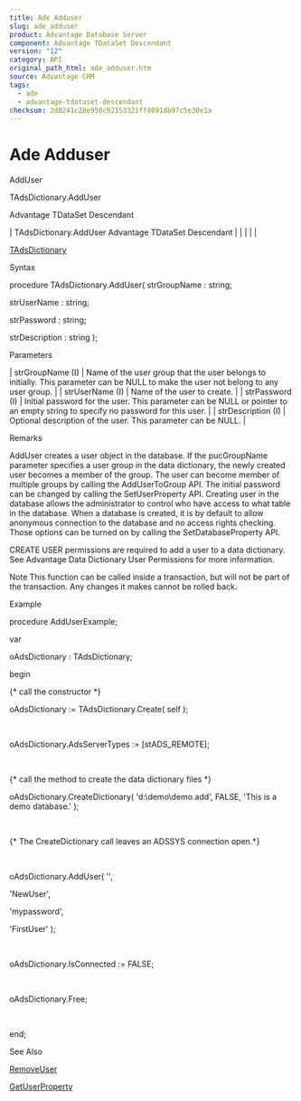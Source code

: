 ```yaml
---
title: Ade Adduser
slug: ade_adduser
product: Advantage Database Server
component: Advantage TDataSet Descendant
version: "12"
category: API
original_path_html: ade_adduser.htm
source: Advantage CHM
tags:
  - ade
  - advantage-tdataset-descendant
checksum: 2d8241c28e950c92153321ff8091db97c5e30e1a
---
```


# Ade Adduser

AddUser

TAdsDictionary.AddUser

Advantage TDataSet Descendant

| TAdsDictionary.AddUser  Advantage TDataSet Descendant |  |  |  |  |

[TAdsDictionary](ade_tadsdictionary.md)

Syntax

procedure TAdsDictionary.AddUser( strGroupName : string;

strUserName : string;

strPassword : string;

strDescription : string );

Parameters

| strGroupName (I) | Name of the user group that the user belongs to initially. This parameter can be NULL to make the user not belong to any user group. |
| strUserName (I) | Name of the user to create. |
| strPassword (I) | Initial password for the user. This parameter can be NULL or pointer to an empty string to specify no password for this user. |
| strDescription (I) | Optional description of the user. This parameter can be NULL. |

Remarks

AddUser creates a user object in the database. If the pucGroupName parameter specifies a user group in the data dictionary, the newly created user becomes a member of the group. The user can become member of multiple groups by calling the AddUserToGroup API. The initial password can be changed by calling the SetUserProperty API. Creating user in the database allows the administrator to control who have access to what table in the database. When a database is created, it is by default to allow anonymous connection to the database and no access rights checking. Those options can be turned on by calling the SetDatabaseProperty API.

CREATE USER permissions are required to add a user to a data dictionary. See Advantage Data Dictionary User Permissions for more information.

Note This function can be called inside a transaction, but will not be part of the transaction. Any changes it makes cannot be rolled back.

Example

procedure AddUserExample;

var

oAdsDictionary : TAdsDictionary;

begin

{\* call the constructor \*}

oAdsDictionary := TAdsDictionary.Create( self );

 

oAdsDictionary.AdsServerTypes := [stADS\_REMOTE];

 

{\* call the method to create the data dictionary files \*}

oAdsDictionary.CreateDictionary( 'd:\demo\demo.add', FALSE, 'This is a demo database.' );

 

{\* The CreateDictionary call leaves an ADSSYS connection open.\*}

 

oAdsDictionary.AddUser( '',

'NewUser',

'mypassword',

'FirstUser' );

 

oAdsDictionary.IsConnected := FALSE;

 

oAdsDictionary.Free;

 

end;

See Also

[RemoveUser](ade_removeuser.md)

[GetUserProperty](ade_getuserproperty.md)

